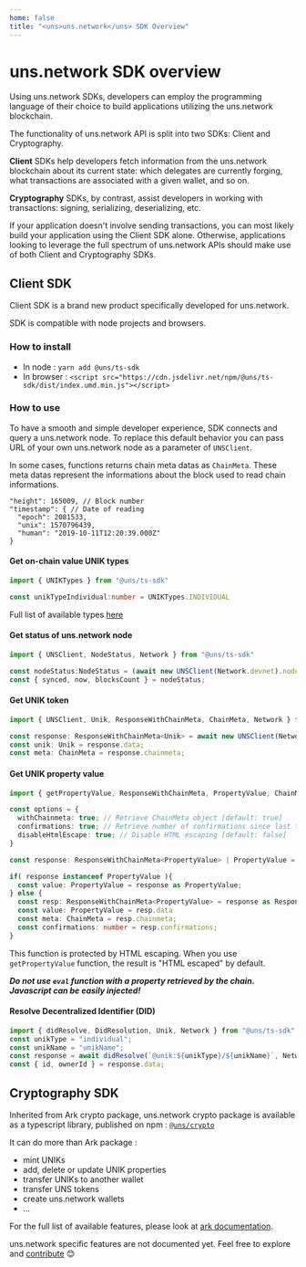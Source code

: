 ```yaml
---
home: false
title: "<uns>uns.network</uns> SDK Overview"
---
```


# <uns>uns.network</uns> SDK overview

Using <uns>uns.network</uns> SDKs, developers can employ the programming language of their choice to build applications utilizing the <uns>uns.network</uns> blockchain.

The functionality of <uns>uns.network</uns> API is split into two SDKs: Client and Cryptography.

**Client** SDKs help developers fetch information from the <uns>uns.network</uns> blockchain about its current state: which delegates are currently forging, what transactions are associated with a given wallet, and so on.

**Cryptography** SDKs, by contrast, assist developers in working with transactions: signing, serializing, deserializing, etc.

If your application doesn't involve sending transactions, you can most likely build your application using the Client SDK alone. Otherwise, applications looking to leverage the full spectrum of <uns>uns.network</uns> APIs should make use of both Client and Cryptography SDKs.

## Client SDK

Client SDK is a brand new product specifically developed for uns.network. 

SDK is compatible with node projects and browsers. 

### How to install

- In node : `yarn add @uns/ts-sdk`
- In browser : `<script src="https://cdn.jsdelivr.net/npm/@uns/ts-sdk/dist/index.umd.min.js"></script>`

### How to use

To have a smooth and simple developer experience, SDK connects and query a <uns>uns.network</uns> node. 
To replace this default behavior you can pass URL of your own <uns>uns.network</uns> node as a parameter of `UNSClient`.

In some cases, functions returns chain meta datas as `ChainMeta`. These meta datas represent the informations about the block used to read chain informations.

```
"height": 165009, // Block number
"timestamp": { // Date of reading
  "epoch": 2081533,
  "unix": 1570796439,
  "human": "2019-10-11T12:20:39.000Z"
}
```

#### Get on-chain value UNIK types

```typescript
import { UNIKTypes } from "@uns/ts-sdk"

const unikTypeIndividual:number = UNIKTypes.INDIVIDUAL
```

Full list of available types [here](https://docs.uns.network/uns-tokens/#existing-unik-properties)

#### Get status of <uns>uns.network</uns> node

```typescript
import { UNSClient, NodeStatus, Network } from "@uns/ts-sdk"

const nodeStatus:NodeStatus = (await new UNSClient(Network.devnet).node.status()).data
const { synced, now, blocksCount } = nodeStatus;

```

#### Get UNIK token

```typescript
import { UNSClient, Unik, ResponseWithChainMeta, ChainMeta, Network } from "@uns/ts-sdk"

const response: ResponseWithChainMeta<Unik> = await new UNSClient(Network.devnet).unik.get("unikId");
const unik: Unik = response.data;
const meta: ChainMeta = response.chainmeta;

```

#### Get UNIK property value

```typescript
import { getPropertyValue, ResponseWithChainMeta, PropertyValue, ChainMeta, Network } from "@uns/ts-sdk"

const options = {
  withChainmeta: true; // Retrieve ChainMeta object [default: true]
  confirmations: true; // Retrieve number of confirmations since last transaction on UNIK token [default: true]
  disableHtmlEscape: true; // Disable HTML escaping [default: false]
}

const response: ResponseWithChainMeta<PropertyValue> | PropertyValue = await getPropertyValue("unikId", "propertyKey", Network.devnet, options);

if( response instanceof PropertyValue ){
  const value: PropertyValue = response as PropertyValue;
} else {
  const resp: ResponseWithChainMeta<PropertyValue> = response as ResponseWithChainMeta<PropertyValue>
  const value: PropertyValue = resp.data
  const meta: ChainMeta = resp.chainmeta;
  const confirmations: number = resp.confirmations;
}

```

This function is protected by HTML escaping. When you use `getPropertyValue` function, the result is "HTML escaped" by default.

***Do not use `eval` function with a property retrieved by the chain. Javascript can be easily injected!***

#### Resolve Decentralized Identifier (DID)

```typescript
import { didResolve, DidResolution, Unik, Network } from "@uns/ts-sdk"
const unikType = "individual";
const unikName = "unikName";
const response = await didResolve(`@unik:${unikType}/${unikName}`, Network.devnet) as DidResolution<Unik>;
const { id, ownerId } = response.data;

```

## Cryptography SDK

Inherited from Ark crypto package, <uns>uns.network</uns> crypto package is available as a typescript library, published on npm : [`@uns/crypto`](https://www.npmjs.com/package/@uns/crypto)

It can do more than Ark package : 

- mint UNIKs 
- add, delete or update UNIK properties
- transfer UNIKs to another wallet
- transfer UNS tokens
- create <uns>uns.network</uns> wallets
- ...

For the full list of available features, please look at [ark documentation](https://arkdoc-23.docs.uns.network/sdk/cryptography/usage.html).

<uns>uns.network</uns> specific features are not documented yet. Feel free to explore and [contribute](https://github.com/unik-name/docs.uns.network) 😊


